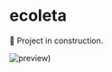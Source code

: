# ecoleta

:construction: Project in construction.

![preview)](https://github.com/Luuan11/ecoleta/assets/79935555/b734fcf3-11cf-4f28-a61d-5c232fd4714a)
